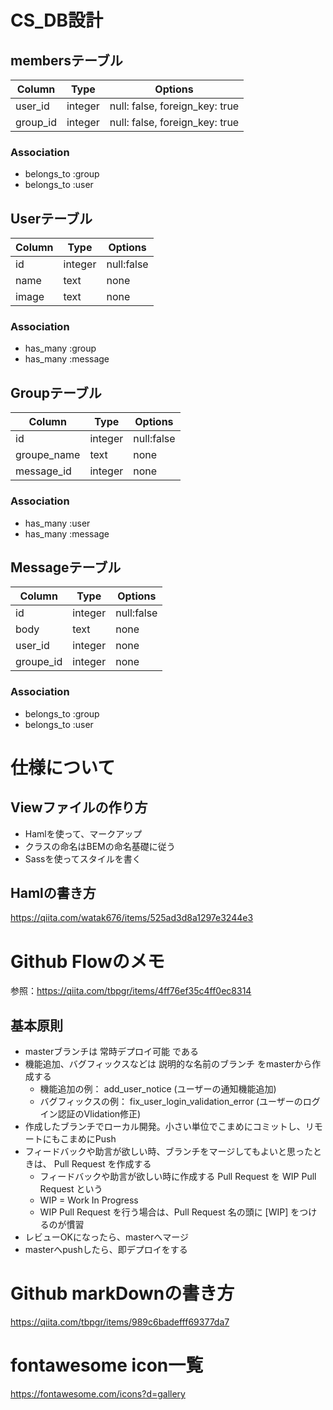 # CS_DB設計

## membersテーブル
|Column|Type|Options|
|------|----|-------|
|user_id|integer|null: false, foreign_key: true|
|group_id|integer|null: false, foreign_key: true|

### Association
- belongs_to :group
- belongs_to :user


## Userテーブル
|Column|Type|Options|
|------|----|-------|
|id|integer|null:false|
|name|text|none|
|image|text|none|

### Association
- has_many :group
- has_many :message


## Groupテーブル
|Column|Type|Options|
|------|----|-------|
|id|integer|null:false|
|groupe_name|text|none|
|message_id|integer|none|

### Association
- has_many :user
- has_many :message


## Messageテーブル
|Column|Type|Options|
|------|----|-------|
|id|integer|null:false|
|body|text|none|
|user_id|integer|none|
|groupe_id|integer|none|

### Association
- belongs_to :group
- belongs_to :user

# 仕様について

## Viewファイルの作り方
- Hamlを使って、マークアップ
- クラスの命名はBEMの命名基礎に従う
- Sassを使ってスタイルを書く

## Hamlの書き方
https://qiita.com/watak676/items/525ad3d8a1297e3244e3

# Github Flowのメモ
参照：https://qiita.com/tbpgr/items/4ff76ef35c4ff0ec8314

## 基本原則
- masterブランチは 常時デプロイ可能 である
- 機能追加、バグフィックスなどは 説明的な名前のブランチ をmasterから作成する
  - 機能追加の例： add_user_notice (ユーザーの通知機能追加)
  - バグフィックスの例： fix_user_login_validation_error (ユーザーのログイン認証のVlidation修正)
- 作成したブランチでローカル開発。小さい単位でこまめにコミットし、リモートにもこまめにPush
- フィードバックや助言が欲しい時、ブランチをマージしてもよいと思ったときは、 Pull Request を作成する
  - フィードバックや助言が欲しい時に作成する Pull Request を WIP Pull Request という
  - WIP = Work In Progress
  - WIP Pull Request を行う場合は、Pull Request 名の頭に [WIP] をつけるのが慣習
- レビューOKになったら、masterへマージ
- masterへpushしたら、即デプロイをする

# Github markDownの書き方
https://qiita.com/tbpgr/items/989c6badefff69377da7

# fontawesome icon一覧
https://fontawesome.com/icons?d=gallery
